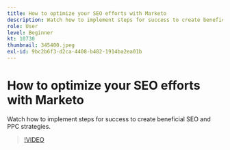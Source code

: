 ```yaml
---
title: How to optimize your SEO efforts with Marketo
description: Watch how to implement steps for success to create beneficial SEO and PPC strategies.
role: User
level: Beginner
kt: 10730
thumbnail: 345400.jpeg
exl-id: 9bc2b6f3-d2ca-4408-b482-1914ba2ea01b
---
```

# How to optimize your SEO efforts with Marketo

Watch how to implement steps for success to create beneficial SEO and PPC strategies.

>[!VIDEO](https://video.tv.adobe.com/v/345400/?quality=12&learn=on)

